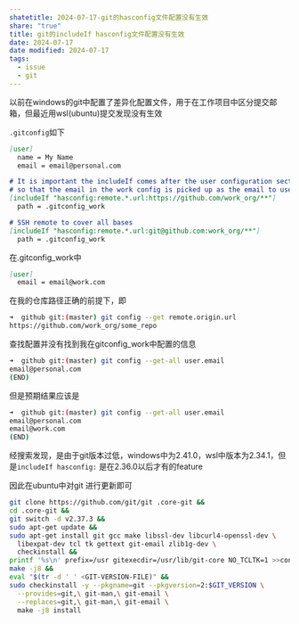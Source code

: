 ```yaml
---
shatetitle: 2024-07-17-git的hasconfig文件配置没有生效
share: "true"
title: git的includeIf hasconfig文件配置没有生效
date: 2024-07-17
date modified: 2024-07-17
tags:
  - issue
  - git
---
```


以前在windows的git中配置了差异化配置文件，用于在工作项目中区分提交邮箱，但最近用wsl(ubuntu)提交发现没有生效

`.gitconfig`如下

```markdown
[user]
  name = My Name
  email = email@personal.com

# It is important the includeIf comes after the user configuration section
# so that the email in the work config is picked up as the email to use
[includeIf "hasconfig:remote.*.url:https://github.com/work_org/**"]
  path = .gitconfig_work

# SSH remote to cover all bases
[includeIf "hasconfig:remote.*.url:git@github.com:work_org/**"]
  path = .gitconfig_work
```

 在.gitconfig_work中

```markdown
[user]
  email = email@work.com
```

在我的仓库路径正确的前提下，即

```bash
➜  github git:(master) git config --get remote.origin.url
https://github.com/work_org/some_repo
```

查找配置并没有找到我在gitconfig_work中配置的信息

```bash
➜  github git:(master) git config --get-all user.email 
email@personal.com
(END)
```

但是预期结果应该是

```bash
➜  github git:(master) git config --get-all user.email 
email@personal.com
email@work.com
(END)
```

经搜索发现，是由于git版本过低，windows中为2.41.0，wsl中版本为2.34.1，但是`includeIf hasconfig:` 是在2.36.0以后才有的feature

因此在ubuntu中对git 进行更新即可

```bash
git clone https://github.com/git/git .core-git &&
cd .core-git &&
git switch -d v2.37.3 &&
sudo apt-get update &&
sudo apt-get install git gcc make libssl-dev libcurl4-openssl-dev \
  libexpat-dev tcl tk gettext git-email zlib1g-dev \
  checkinstall &&
printf '%s\n' prefix=/usr gitexecdir=/usr/lib/git-core NO_TCLTK=1 >>config.mak &&
make -j8 &&
eval "$(tr -d ' ' <GIT-VERSION-FILE)" &&
sudo checkinstall -y --pkgname=git --pkgversion=2:$GIT_VERSION \
  --provides=git,\ git-man,\ git-email \
  --replaces=git,\ git-man,\ git-email \
  make -j8 install
```
